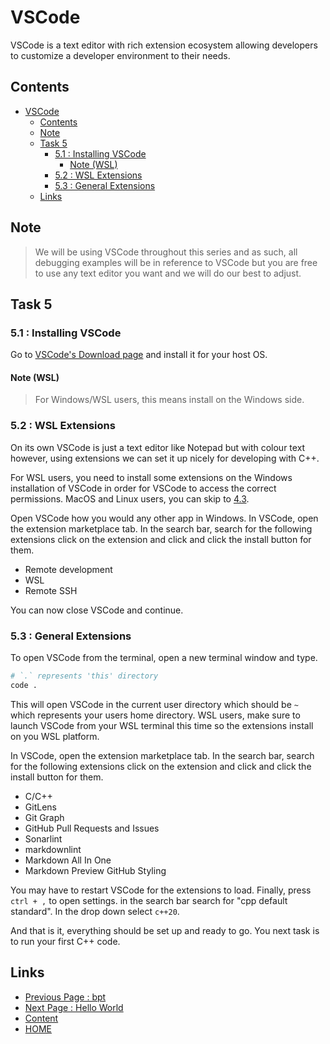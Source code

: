 # VSCode

VSCode is a text editor with rich extension ecosystem allowing developers to customize a developer environment to their needs.

## Contents

- [VSCode](#vscode)
  - [Contents](#contents)
  - [Note](#note)
  - [Task 5](#task-5)
    - [5.1 : Installing VSCode](#51--installing-vscode)
      - [Note (WSL)](#note-wsl)
    - [5.2 : WSL Extensions](#52--wsl-extensions)
    - [5.3 : General Extensions](#53--general-extensions)
  - [Links](#links)

## Note

> We will be using VSCode throughout this series and as such, all debugging examples will be in reference to VSCode but you are free to use any text editor you want and we will do our best to adjust.

## Task 5

### 5.1 : Installing VSCode

Go to [VSCode's Download page](https://code.visualstudio.com/download) and install it for your host OS.

#### Note (WSL)

> For Windows/WSL users, this means install on the Windows side.

### 5.2 : WSL Extensions

On its own VSCode is just a text editor like Notepad but with colour text however, using extensions we can set it up nicely for developing with C++.

For WSL users, you need to install some extensions on the Windows installation of VSCode in order for VSCode to access the correct permissions. MacOS and Linux users, you can skip to [4.3](#53--general-extensions).

Open VSCode how you would any other app in Windows. In VSCode, open the extension marketplace tab. In the search bar, search for the following extensions click on the extension and click and click the install button for them.

- Remote development
- WSL
- Remote SSH

You can now close VSCode and continue.

### 5.3 : General Extensions

To open VSCode from the terminal, open a new terminal window and type.

```sh
# `.` represents 'this' directory
code .
```

This will open VSCode in the current user directory which should be `~` which represents your users home directory. WSL users, make sure to launch VSCode from your WSL terminal this time so the extensions install on you WSL platform.

In VSCode, open the extension marketplace tab. In the search bar, search for the following extensions click on the extension and click and click the install button for them.

- C/C++
- GitLens
- Git Graph
- GitHub Pull Requests and Issues
- Sonarlint
- markdownlint
- Markdown All In One
- Markdown Preview GitHub Styling

You may have to restart VSCode for the extensions to load. Finally, press `ctrl + ,` to open settings. in the search bar search for "cpp default standard". In the drop down select `c++20`.

And that is it, everything should be set up and ready to go. You next task is to run your first C++ code.

## Links

- [Previous Page : bpt](/content/chapter1/tasks/bpt.md)
- [Next Page : Hello World](/content/chapter1/tasks/helloworld.md)
- [Content](/content/README.md)
- [HOME](/README.md)

